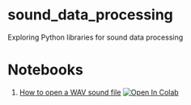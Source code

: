 # sound_data_processing
Exploring Python libraries for sound data processing

# Notebooks
1. [How to open a WAV sound file](https://github.com/johnsolk/audio_signal_processing/blob/main/1_sound_file.ipynb) [![Open In Colab](https://colab.research.google.com/assets/colab-badge.svg)](https://colab.research.google.com/github/johnsolk/audio_signal_processing/blob/main/1_sound_file.ipynb)
